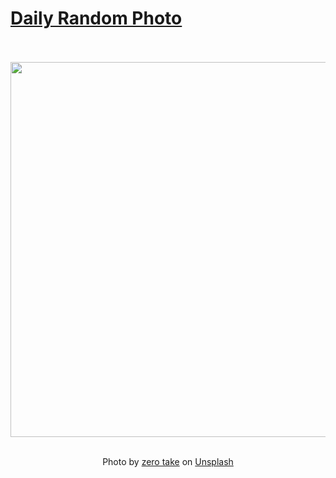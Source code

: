 # [Daily Random Photo](https://www.dailyrandomphoto.com/)

<div align="center">
  <br>
  <br>
  <a href="https://www.dailyrandomphoto.com/p/2025/2025-04-06/"><img src="https://images.unsplash.com/photo-1743062545929-0135b193c968?crop=entropy&cs=tinysrgb&fit=max&fm=jpg&ixid=M3w3NzUwOHwwfDF8cmFuZG9tfHx8fHx8fHx8MTc0MzkwMDQ0MHw&ixlib=rb-4.0.3&q=80&w=1080" width="600px"></a>
  <br>
  <br>
  <p class="has-text-grey">Photo by <a href="https://unsplash.com/@zerotake?utm_source=Daily%20Random%20Photo&amp;utm_medium=referral" target="_blank" rel="noopener noreferrer">zero take</a> on <a href="https://unsplash.com/photos/people-swim-in-the-turquoise-ocean-water-3M6qPRcWC3A?utm_source=Daily%20Random%20Photo&amp;utm_medium=referral" target="_blank" rel="noopener noreferrer">Unsplash</a></p>
</div>
